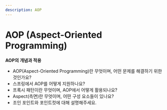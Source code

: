 ```yaml
---
description: AOP
---
```


# AOP (Aspect-Oriented Programming)

**AOP의 개념과 적용**

* AOP(Aspect-Oriented Programming)란 무엇이며, 어떤 문제를 해결하기 위한 것인가요?
* 스프링에서 AOP를 어떻게 지원하나요?
* 프록시 패턴이란 무엇이며, AOP에서 어떻게 활용되나요?
* Aspect(측면)란 무엇이며, 어떤 구성 요소들이 있나요?
* 조인 포인트와 포인트컷에 대해 설명해주세요.
